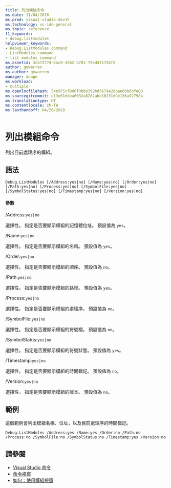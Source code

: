 ```yaml
---
title: 列出模組命令
ms.date: 11/04/2016
ms.prod: visual-studio-dev15
ms.technology: vs-ide-general
ms.topic: reference
f1_keywords:
- debug.listmodules
helpviewer_keywords:
- Debug.ListModules command
- ListModules command
- list modules command
ms.assetid: 3cb73774-6ac0-43b2-b781-75ed47175bfd
author: gewarren
ms.author: gewarren
manager: douge
ms.workload:
- multiple
ms.openlocfilehash: 54e975cf886f0bb8392bd3679a28bae6bb6bfe00
ms.sourcegitcommit: e13e61ddea6032a8282abe16131d9e136a927984
ms.translationtype: HT
ms.contentlocale: zh-TW
ms.lasthandoff: 04/26/2018
---
```

# <a name="list-modules-command"></a>列出模組命令
列出目前處理序的模組。

## <a name="syntax"></a>語法

```
Debug.ListModules [/Address:yes|no] [/Name:yes|no] [/Order:yes|no]
[/Path:yes|no] [/Process:yes|no] [/SymbolFile:yes|no]
[/SymbolStatus:yes|no] [/Timestamp:yes|no] [/Version:yes|no]
```

#### <a name="parameters"></a>參數
 /Address:`yes|no`

 選擇性。 指定是否要顯示模組的記憶體位址。 預設值為 `yes`。

 /Name:`yes|no`

 選擇性。 指定是否要顯示模組的名稱。 預設值為 `yes`。

 /Order:`yes|no`

 選擇性。 指定是否要顯示模組的順序。 預設值為 `no`。

 /Path:`yes|no`

 選擇性。 指定是否要顯示模組的路徑。 預設值為 `yes`。

 /Process:`yes|no`

 選擇性。 指定是否要顯示模組的處理序。 預設值為 `no`。

 /SymbolFile:`yes|no`

 選擇性。 指定是否要顯示模組的符號檔。 預設值為 `no`。

 /SymbolStatus:`yes|no`

 選擇性。 指定是否要顯示模組的符號狀態。 預設值為 `yes`。

 /Timestamp:`yes|no`

 選擇性。 指定是否要顯示模組的時間戳記。 預設值為 `no`。

 /Version:`yes|no`

 選擇性。 指定是否要顯示模組的版本。 預設值為 `no`。

## <a name="example"></a>範例
 這個範例會列出模組名稱、位址，以及目前處理序的時間戳記。

```
Debug.ListModules /Address:yes /Name:yes /Order:no /Path:no /Process:no /SymbolFile:no /SymbolStatus:no /Timestamp:yes /Version:no
```

## <a name="see-also"></a>請參閱

- [Visual Studio 命令](../../ide/reference/visual-studio-commands.md)
- [命令視窗](../../ide/reference/command-window.md)
- [如何：使用模組視窗](../../debugger/how-to-use-the-modules-window.md)